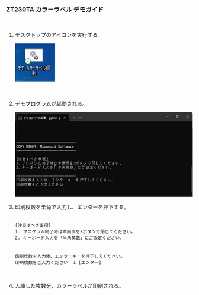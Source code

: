 ### ZT230TA カラーラベル デモガイド

</br>

1. デスクトップのアイコンを実行する。

    ![alt text](image.png)

    </br>

1. デモプログラムが起動される。
    
    ![](image-1.png)
    </br>

1. 印刷枚数を半角で入力し、エンターを押下する。

    ```

    [注意すべき事項]
    1. プログラム終了時は本画面をXボタンで閉じてください。
    2. キーボード入力を「半角英数」にご設定ください。

    ------------------------------
    印刷枚数を入力後、エンターキーを押下してください。
    印刷枚数をご入力ください  1 [エンター] 
    ```
    </br>

1. 入庫した枚数分、カラーラベルが印刷される。

    </br>
